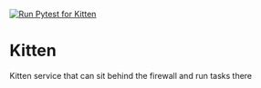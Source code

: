 [![Run Pytest for Kitten](https://github.com/Cynalytics/kitten/actions/workflows/github-actions-demo.yml/badge.svg)](https://github.com/Cynalytics/kitten/actions/workflows/github-actions-demo.yml)

# Kitten

Kitten service that can sit behind the firewall and run tasks there
